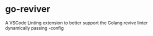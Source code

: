 # go-reviver
A VSCode Linting extension to better support the Golang revive linter dynamically  passing -config

